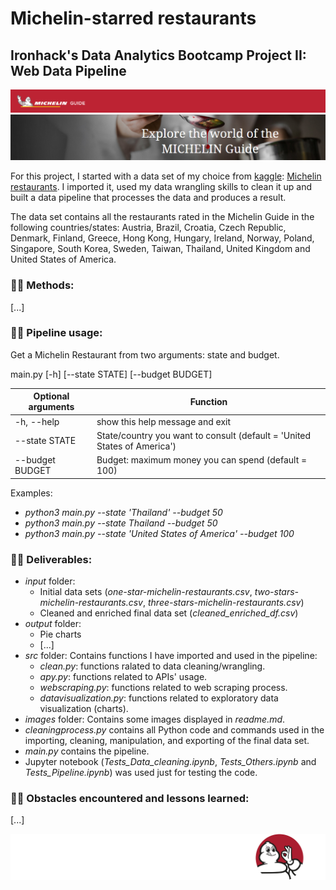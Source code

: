 # Michelin-starred restaurants

## Ironhack's Data Analytics Bootcamp Project II: Web Data Pipeline

![Michelin Guide](/images/michelin_2.png)
![Michelin Guide](/images/michelin_3.png)

For this project, I started with a data set of my choice from [kaggle](https://www.kaggle.com/): [Michelin restaurants](https://www.kaggle.com/jackywang529/michelin-restaurants#three-stars-michelin-restaurants.csv). I imported it, used my data wrangling skills to clean it up and built a data pipeline that processes the data and produces a result.

The data set contains all the restaurants rated in the Michelin Guide in the following countries/states: Austria, Brazil, Croatia, Czech Republic, Denmark, Finland, Greece, Hong Kong, Hungary, Ireland, Norway, Poland, Singapore, South Korea, Sweden, Taiwan, Thailand, United Kingdom and United States of America.

### :woman_cook: Methods:

[...]

### :woman_cook: Pipeline usage:

Get a Michelin Restaurant from two arguments: state and budget.

main.py [-h] [--state STATE] [--budget BUDGET]

Optional arguments | Function
------------------ | -------------
-h, --help | show this help message and exit
--state STATE | State/country you want to consult (default = 'United States of America')
--budget BUDGET | Budget: maximum money you can spend (default = 100)

Examples:
* *python3 main.py --state 'Thailand' --budget 50*
* *python3 main.py --state Thailand --budget 50*
* *python3 main.py --state 'United States of America' --budget 100*

### :woman_cook: Deliverables:

* *input* folder:
    * Initial data sets (*one-star-michelin-restaurants.csv*, *two-stars-michelin-restaurants.csv*, *three-stars-michelin-restaurants.csv*)
    * Cleaned and enriched final data set (*cleaned_enriched_df.csv*)
* *output* folder:
    * Pie charts
    * [...]
* *src* folder: Contains functions I have imported and used in the pipeline:
    * *clean.py*: functions ralated to data cleaning/wrangling.
    * *apy.py*: functions related to APIs' usage.
    * *webscraping.py*: functions related to web scraping process.
    * *datavisualization.py*: functions related to exploratory data visualization (charts).
* *images* folder: Contains some images displayed in *readme.md*.
* *cleaningprocess.py* contains all Python code and commands used in the importing, cleaning, manipulation, and exporting of the final data set.
* *main.py* contains the pipeline.
* Jupyter notebook (*Tests_Data_cleaning.ipynb*, *Tests_Others.ipynb* and *Tests_Pipeline.ipynb*) was used just for testing the code.

### :woman_cook: Obstacles encountered and lessons learned:

[...]

![Michelin Guide](/images/michelin_petit.png)